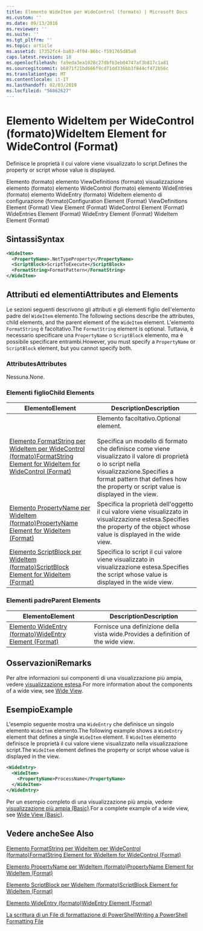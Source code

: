 ```yaml
---
title: Elemento WideItem per WideControl (formato) | Microsoft Docs
ms.custom: ''
ms.date: 09/13/2016
ms.reviewer: ''
ms.suite: ''
ms.tgt_pltfrm: ''
ms.topic: article
ms.assetid: 17352fc4-ba83-4f04-86bc-f591765d85a8
caps.latest.revision: 18
ms.openlocfilehash: fa9eda3ea1028c27dbfb3eb04747af3b817c1a81
ms.sourcegitcommit: b6871f21bd666f9cd71dd336bb3f844cf472b56c
ms.translationtype: MT
ms.contentlocale: it-IT
ms.lasthandoff: 02/03/2019
ms.locfileid: "56862627"
---
```

# <a name="wideitem-element-for-widecontrol-format"></a><span data-ttu-id="39dc1-102">Elemento WideItem per WideControl (formato)</span><span class="sxs-lookup"><span data-stu-id="39dc1-102">WideItem Element for WideControl (Format)</span></span>

<span data-ttu-id="39dc1-103">Definisce le proprietà il cui valore viene visualizzato lo script.</span><span class="sxs-lookup"><span data-stu-id="39dc1-103">Defines the property or script whose value is displayed.</span></span>

<span data-ttu-id="39dc1-104">Elemento (formato) elemento ViewDefinitions (formato) visualizzazione elemento (formato) elemento WideControl (formato) elemento WideEntries (formato) elemento WideEntry (formato) WideItem elemento di configurazione (formato)</span><span class="sxs-lookup"><span data-stu-id="39dc1-104">Configuration Element (Format) ViewDefinitions Element (Format) View Element (Format) WideControl Element (Format) WideEntries Element (Format) WideEntry Element (Format) WideItem Element (Format)</span></span>

## <a name="syntax"></a><span data-ttu-id="39dc1-105">Sintassi</span><span class="sxs-lookup"><span data-stu-id="39dc1-105">Syntax</span></span>

```xml
<WideItem>
  <PropertyName>.NetTypeProperty</PropertyName>
  <ScriptBlock>ScriptToExecute</ScriptBlock>
  <FormatString>FormatPattern</FormatString>
</WideItem>
```

## <a name="attributes-and-elements"></a><span data-ttu-id="39dc1-106">Attributi ed elementi</span><span class="sxs-lookup"><span data-stu-id="39dc1-106">Attributes and Elements</span></span>

<span data-ttu-id="39dc1-107">Le sezioni seguenti descrivono gli attributi e gli elementi figlio dell'elemento padre del `WideItem` elemento.</span><span class="sxs-lookup"><span data-stu-id="39dc1-107">The following sections describe the attributes, child elements, and the parent element of the `WideItem` element.</span></span> <span data-ttu-id="39dc1-108">L'elemento `FormatString` è facoltativo.</span><span class="sxs-lookup"><span data-stu-id="39dc1-108">The `FormatString` element is optional.</span></span> <span data-ttu-id="39dc1-109">Tuttavia, è necessario specificare una `PropertyName` o `ScriptBlock` elemento, ma è possibile specificare entrambi.</span><span class="sxs-lookup"><span data-stu-id="39dc1-109">However, you must specify a `PropertyName` or `ScriptBlock` element, but you cannot specify both.</span></span>

### <a name="attributes"></a><span data-ttu-id="39dc1-110">Attributes</span><span class="sxs-lookup"><span data-stu-id="39dc1-110">Attributes</span></span>

<span data-ttu-id="39dc1-111">Nessuna.</span><span class="sxs-lookup"><span data-stu-id="39dc1-111">None.</span></span>

### <a name="child-elements"></a><span data-ttu-id="39dc1-112">Elementi figlio</span><span class="sxs-lookup"><span data-stu-id="39dc1-112">Child Elements</span></span>

|<span data-ttu-id="39dc1-113">Elemento</span><span class="sxs-lookup"><span data-stu-id="39dc1-113">Element</span></span>|<span data-ttu-id="39dc1-114">Description</span><span class="sxs-lookup"><span data-stu-id="39dc1-114">Description</span></span>|
|-------------|-----------------|
|[<span data-ttu-id="39dc1-115">Elemento FormatString per WideItem per WideControl (formato)</span><span class="sxs-lookup"><span data-stu-id="39dc1-115">FormatString Element for WideItem for WideControl (Format)</span></span>](./formatstring-element-for-wideitem-for-widecontrol-format.md)|<span data-ttu-id="39dc1-116">Elemento facoltativo.</span><span class="sxs-lookup"><span data-stu-id="39dc1-116">Optional element.</span></span><br /><br /> <span data-ttu-id="39dc1-117">Specifica un modello di formato che definisce come viene visualizzato il valore di proprietà o lo script nella visualizzazione.</span><span class="sxs-lookup"><span data-stu-id="39dc1-117">Specifies a format pattern that defines how the property or script value is displayed in the view.</span></span>|
|[<span data-ttu-id="39dc1-118">Elemento PropertyName per WideItem (formato)</span><span class="sxs-lookup"><span data-stu-id="39dc1-118">PropertyName Element for WideItem (Format)</span></span>](./propertyname-element-for-wideitem-for-widecontrol-format.md)|<span data-ttu-id="39dc1-119">Specifica la proprietà dell'oggetto il cui valore viene visualizzato in visualizzazione estesa.</span><span class="sxs-lookup"><span data-stu-id="39dc1-119">Specifies the property of the object whose value is displayed in the wide view.</span></span>|
|[<span data-ttu-id="39dc1-120">Elemento ScriptBlock per WideItem (formato)</span><span class="sxs-lookup"><span data-stu-id="39dc1-120">ScriptBlock Element for WideItem (Format)</span></span>](./scriptblock-element-for-wideitem-for-widecontrol-format.md)|<span data-ttu-id="39dc1-121">Specifica lo script il cui valore viene visualizzato in visualizzazione estesa.</span><span class="sxs-lookup"><span data-stu-id="39dc1-121">Specifies the script whose value is displayed in the wide view.</span></span>|

### <a name="parent-elements"></a><span data-ttu-id="39dc1-122">Elementi padre</span><span class="sxs-lookup"><span data-stu-id="39dc1-122">Parent Elements</span></span>

|<span data-ttu-id="39dc1-123">Elemento</span><span class="sxs-lookup"><span data-stu-id="39dc1-123">Element</span></span>|<span data-ttu-id="39dc1-124">Description</span><span class="sxs-lookup"><span data-stu-id="39dc1-124">Description</span></span>|
|-------------|-----------------|
|[<span data-ttu-id="39dc1-125">Elemento WideEntry (formato)</span><span class="sxs-lookup"><span data-stu-id="39dc1-125">WideEntry Element (Format)</span></span>](./wideentry-element-for-widecontrol-format.md)|<span data-ttu-id="39dc1-126">Fornisce una definizione della vista wide.</span><span class="sxs-lookup"><span data-stu-id="39dc1-126">Provides a definition of the wide view.</span></span>|

## <a name="remarks"></a><span data-ttu-id="39dc1-127">Osservazioni</span><span class="sxs-lookup"><span data-stu-id="39dc1-127">Remarks</span></span>

<span data-ttu-id="39dc1-128">Per altre informazioni sui componenti di una visualizzazione più ampia, vedere [visualizzazione estesa](./creating-a-wide-view.md).</span><span class="sxs-lookup"><span data-stu-id="39dc1-128">For more information about the components of a wide view, see [Wide View](./creating-a-wide-view.md).</span></span>

## <a name="example"></a><span data-ttu-id="39dc1-129">Esempio</span><span class="sxs-lookup"><span data-stu-id="39dc1-129">Example</span></span>

<span data-ttu-id="39dc1-130">L'esempio seguente mostra una `WideEntry` che definisce un singolo elemento `WideItem` elemento.</span><span class="sxs-lookup"><span data-stu-id="39dc1-130">The following example shows a `WideEntry` element that defines a single `WideItem` element.</span></span> <span data-ttu-id="39dc1-131">Il `WideItem` elemento definisce le proprietà il cui valore viene visualizzato nella visualizzazione script.</span><span class="sxs-lookup"><span data-stu-id="39dc1-131">The `WideItem` element defines the property or script whose value is displayed in the view.</span></span>

```xml
<WideEntry>
  <WideItem>
    <PropertyName>ProcessName</PropertyName>
  </WideItem>
</WideEntry>
```

<span data-ttu-id="39dc1-132">Per un esempio completo di una visualizzazione più ampia, vedere [visualizzazione più ampia (Basic)](./wide-view-basic.md).</span><span class="sxs-lookup"><span data-stu-id="39dc1-132">For a complete example of a wide view, see [Wide View (Basic)](./wide-view-basic.md).</span></span>

## <a name="see-also"></a><span data-ttu-id="39dc1-133">Vedere anche</span><span class="sxs-lookup"><span data-stu-id="39dc1-133">See Also</span></span>

[<span data-ttu-id="39dc1-134">Elemento FormatString per WideItem per WideControl (formato)</span><span class="sxs-lookup"><span data-stu-id="39dc1-134">FormatString Element for WideItem for WideControl (Format)</span></span>](./formatstring-element-for-wideitem-for-widecontrol-format.md)

[<span data-ttu-id="39dc1-135">Elemento PropertyName per WideItem (formato)</span><span class="sxs-lookup"><span data-stu-id="39dc1-135">PropertyName Element for WideItem (Format)</span></span>](./propertyname-element-for-wideitem-for-widecontrol-format.md)

[<span data-ttu-id="39dc1-136">Elemento ScriptBlock per WideItem (formato)</span><span class="sxs-lookup"><span data-stu-id="39dc1-136">ScriptBlock Element for WideItem (Format)</span></span>](./scriptblock-element-for-wideitem-for-widecontrol-format.md)

[<span data-ttu-id="39dc1-137">Elemento WideEntry (formato)</span><span class="sxs-lookup"><span data-stu-id="39dc1-137">WideEntry Element (Format)</span></span>](./wideentry-element-for-widecontrol-format.md)

[<span data-ttu-id="39dc1-138">La scrittura di un File di formattazione di PowerShell</span><span class="sxs-lookup"><span data-stu-id="39dc1-138">Writing a PowerShell Formatting File</span></span>](./writing-a-powershell-formatting-file.md)
